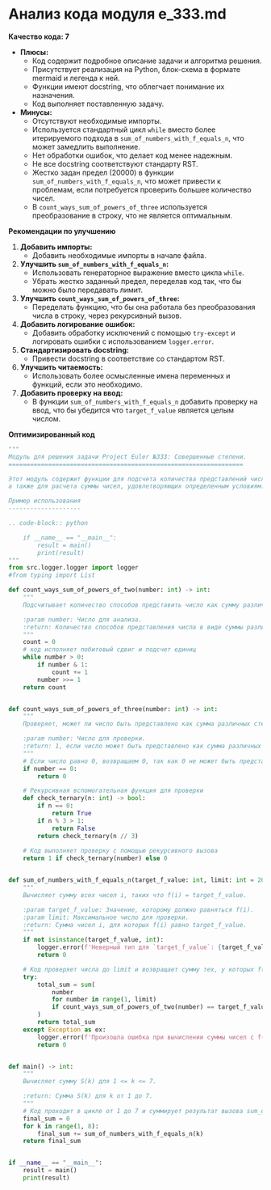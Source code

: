 # Анализ кода модуля e_333.md

**Качество кода: 7**

- **Плюсы:**
    - Код содержит подробное описание задачи и алгоритма решения.
    - Присутствует реализация на Python, блок-схема в формате mermaid и легенда к ней.
    - Функции имеют docstring, что облегчает понимание их назначения.
    - Код выполняет поставленную задачу.
- **Минусы:**
    - Отсутствуют необходимые импорты.
    - Используется стандартный цикл `while` вместо более итерируемого подхода в `sum_of_numbers_with_f_equals_n`, что может замедлить выполнение.
    - Нет обработки ошибок, что делает код менее надежным.
    - Не все docstring соответствуют стандарту RST.
    - Жестко задан предел (20000) в функции `sum_of_numbers_with_f_equals_n`, что может привести к проблемам, если потребуется проверить большее количество чисел.
    - В `count_ways_sum_of_powers_of_three` используется преобразование в строку, что не является оптимальным.

**Рекомендации по улучшению**

1.  **Добавить импорты:**
    - Добавить необходимые импорты в начале файла.
2.  **Улучшить `sum_of_numbers_with_f_equals_n`:**
    - Использовать генераторное выражение вместо цикла `while`.
    - Убрать жестко заданный предел, переделав код так, что бы можно было передавать лимит.
3.  **Улучшить `count_ways_sum_of_powers_of_three`:**
    - Переделать функцию, что бы она работала без преобразования числа в строку, через рекурсивный вызов.
4.  **Добавить логирование ошибок:**
    - Добавить обработку исключений с помощью `try-except` и логировать ошибки с использованием `logger.error`.
5.  **Стандартизировать docstring:**
    - Привести docstring в соответствие со стандартом RST.
6.  **Улучшить читаемость:**
    - Использовать более осмысленные имена переменных и функций, если это необходимо.
7.  **Добавить проверку на ввод:**
    - В функции `sum_of_numbers_with_f_equals_n` добавить проверку на ввод, что бы убедится что `target_f_value` является целым числом.

**Оптимизированный код**

```python
"""
Модуль для решения задачи Project Euler №333: Совершенные степени.
=================================================================

Этот модуль содержит функции для подсчета количества представлений числа в виде суммы различных степеней двойки и тройки,
а также для расчета суммы чисел, удовлетворяющих определенным условиям.

Пример использования
--------------------

.. code-block:: python

    if __name__ == "__main__":
        result = main()
        print(result)
"""
from src.logger.logger import logger
#from typing import List

def count_ways_sum_of_powers_of_two(number: int) -> int:
    """
    Подсчитывает количество способов представить число как сумму различных степеней двойки.

    :param number: Число для анализа.
    :return: Количество способов представления числа в виде суммы различных степеней двойки.
    """
    count = 0
    # код исполняет побитовый сдвиг и подсчет единиц
    while number > 0:
        if number & 1:
            count += 1
        number >>= 1
    return count


def count_ways_sum_of_powers_of_three(number: int) -> int:
    """
    Проверяет, может ли число быть представлено как сумма различных степеней тройки.

    :param number: Число для проверки.
    :return: 1, если число может быть представлено как сумма различных степеней тройки, иначе 0.
    """
    # Если число равно 0, возвращаем 0, так как 0 не может быть представлено как сумма степеней тройки
    if number == 0:
        return 0

    # Рекурсивная вспомогательная функция для проверки
    def check_ternary(n: int) -> bool:
        if n == 0:
            return True
        if n % 3 > 1:
            return False
        return check_ternary(n // 3)
    
    # Код выполняет проверку с помощью рекурсивного вызова
    return 1 if check_ternary(number) else 0


def sum_of_numbers_with_f_equals_n(target_f_value: int, limit: int = 20000) -> int:
    """
    Вычисляет сумму всех чисел i, таких что f(i) = target_f_value.

    :param target_f_value: Значение, которому должно равняться f(i).
    :param limit: Максимальное число для проверки.
    :return: Сумма чисел i, для которых f(i) равно target_f_value.
    """
    if not isinstance(target_f_value, int):
        logger.error(f'Неверный тип для `target_f_value`: {target_f_value}')
        return 0

    # Код проверяет числа до limit и возвращает сумму тех, у которых f(number) == target_f_value
    try:
        total_sum = sum(
            number
            for number in range(1, limit)
            if count_ways_sum_of_powers_of_two(number) == target_f_value
        )
        return total_sum
    except Exception as ex:
        logger.error(f'Произошла ошибка при вычислении суммы чисел с f(i) = {target_f_value}: {ex}')
        return 0


def main() -> int:
    """
    Вычисляет сумму S(k) для 1 <= k <= 7.

    :return: Сумма S(k) для k от 1 до 7.
    """
    # Код проходит в цикле от 1 до 7 и суммирует результат вызова sum_of_numbers_with_f_equals_n
    final_sum = 0
    for k in range(1, 8):
        final_sum += sum_of_numbers_with_f_equals_n(k)
    return final_sum


if __name__ == "__main__":
    result = main()
    print(result)